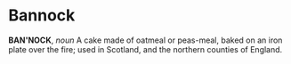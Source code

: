 # Bannock

**BAN'NOCK**, _noun_ A cake made of oatmeal or peas-meal, baked on an iron plate over the fire; used in Scotland, and the northern counties of England.